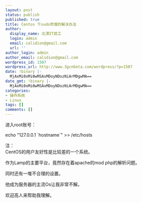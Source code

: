 ```yaml
---
layout: post
status: publish
published: true
title: Centos 下sudo奇慢的解决办法
author:
  display_name: 北漂IT民工
  login: admin
  email: calidion@gmail.com
  url: ''
author_login: admin
author_email: calidion@gmail.com
wordpress_id: 1507
wordpress_url: http://www.3gcnbeta.com/wordpress/?p=1507
date: !binary |-
  MjAxMi0xMi0wMSAxMDoyNDozNiArMDgwMA==
date_gmt: !binary |-
  MjAxMi0xMi0wMSAxMDoyNDozNiArMDgwMA==
categories:
- 操作系统
- Linux
tags: []
comments: []
---
```

<p>
进入root账号：</p>
<p>echo "127.0.0.1 `hostname`" >> &#47;etc&#47;hosts</p>
<p>注：<br />
CentOS的用户友好性是比较差的一个系统。</p>
<p>作为Lamp的主要平台，竟然存在着apache的mod php的解析问题。</p>
<p>同时还有一堆不合理的设置。</p>
<p>他成为服务器的主流Os让我非常不解。</p>
<p>欢迎高人来帮助我理解。</p>
